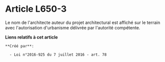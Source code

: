 # Article L650-3

Le nom de l'architecte auteur du projet architectural est affiché sur le terrain avec l'autorisation d'urbanisme délivrée par
l'autorité compétente.

**Liens relatifs à cet article**

	**Créé par**:

	  - Loi n°2016-925 du 7 juillet 2016 - art. 78
